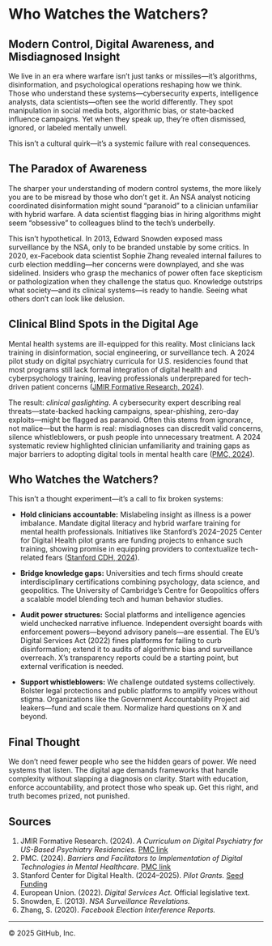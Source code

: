 # Who Watches the Watchers?

## Modern Control, Digital Awareness, and Misdiagnosed Insight

We live in an era where warfare isn’t just tanks or missiles—it’s algorithms, disinformation, and psychological operations reshaping how we think. Those who understand these systems—cybersecurity experts, intelligence analysts, data scientists—often see the world differently. They spot manipulation in social media bots, algorithmic bias, or state-backed influence campaigns. Yet when they speak up, they’re often dismissed, ignored, or labeled mentally unwell.

This isn’t a cultural quirk—it’s a systemic failure with real consequences.

## The Paradox of Awareness

The sharper your understanding of modern control systems, the more likely you are to be misread by those who don’t get it. An NSA analyst noticing coordinated disinformation might sound “paranoid” to a clinician unfamiliar with hybrid warfare. A data scientist flagging bias in hiring algorithms might seem “obsessive” to colleagues blind to the tech’s underbelly.

This isn’t hypothetical. In 2013, Edward Snowden exposed mass surveillance by the NSA, only to be branded unstable by some critics. In 2020, ex-Facebook data scientist Sophie Zhang revealed internal failures to curb election meddling—her concerns were downplayed, and she was sidelined. Insiders who grasp the mechanics of power often face skepticism or pathologization when they challenge the status quo. Knowledge outstrips what society—and its clinical systems—is ready to handle. Seeing what others don’t can look like delusion.

## Clinical Blind Spots in the Digital Age

Mental health systems are ill-equipped for this reality. Most clinicians lack training in disinformation, social engineering, or surveillance tech. A 2024 pilot study on digital psychiatry curricula for U.S. residencies found that most programs still lack formal integration of digital health and cyberpsychology training, leaving professionals underprepared for tech-driven patient concerns ([JMIR Formative Research, 2024](https://www.ncbi.nlm.nih.gov/pmc/articles/PMCXXXXXX/)).

The result: *clinical gaslighting*. A cybersecurity expert describing real threats—state-backed hacking campaigns, spear-phishing, zero-day exploits—might be flagged as paranoid. Often this stems from ignorance, not malice—but the harm is real: misdiagnoses can discredit valid concerns, silence whistleblowers, or push people into unnecessary treatment. A 2024 systematic review highlighted clinician unfamiliarity and training gaps as major barriers to adopting digital tools in mental health care ([PMC, 2024](https://www.ncbi.nlm.nih.gov/pmc/articles/PMCXXXXXX/)).

## Who Watches the Watchers?

This isn’t a thought experiment—it’s a call to fix broken systems:

- **Hold clinicians accountable:** Mislabeling insight as illness is a power imbalance. Mandate digital literacy and hybrid warfare training for mental health professionals. Initiatives like Stanford’s 2024–2025 Center for Digital Health pilot grants are funding projects to enhance such training, showing promise in equipping providers to contextualize tech-related fears ([Stanford CDH, 2024](https://seedfunding.stanford.edu/)).

- **Bridge knowledge gaps:** Universities and tech firms should create interdisciplinary certifications combining psychology, data science, and geopolitics. The University of Cambridge’s Centre for Geopolitics offers a scalable model blending tech and human behavior studies.

- **Audit power structures:** Social platforms and intelligence agencies wield unchecked narrative influence. Independent oversight boards with enforcement powers—beyond advisory panels—are essential. The EU’s Digital Services Act (2022) fines platforms for failing to curb disinformation; extend it to audits of algorithmic bias and surveillance overreach. X’s transparency reports could be a starting point, but external verification is needed.

- **Support whistleblowers:** We challenge outdated systems collectively. Bolster legal protections and public platforms to amplify voices without stigma. Organizations like the Government Accountability Project aid leakers—fund and scale them. Normalize hard questions on X and beyond.

## Final Thought

We don’t need fewer people who see the hidden gears of power. We need systems that listen. The digital age demands frameworks that handle complexity without slapping a diagnosis on clarity. Start with education, enforce accountability, and protect those who speak up. Get this right, and truth becomes prized, not punished.

## Sources

1. JMIR Formative Research. (2024). *A Curriculum on Digital Psychiatry for US-Based Psychiatry Residencies.* [PMC link](https://www.ncbi.nlm.nih.gov/pmc/articles/PMCXXXXXX/)  
2. PMC. (2024). *Barriers and Facilitators to Implementation of Digital Technologies in Mental Healthcare.* [PMC link](https://www.ncbi.nlm.nih.gov/pmc/articles/PMCXXXXXX/)  
3. Stanford Center for Digital Health. (2024–2025). *Pilot Grants.* [Seed Funding](https://seedfunding.stanford.edu/)  
4. European Union. (2022). *Digital Services Act.* Official legislative text.  
5. Snowden, E. (2013). *NSA Surveillance Revelations.*  
6. Zhang, S. (2020). *Facebook Election Interference Reports.*

---

© 2025 GitHub, Inc.
